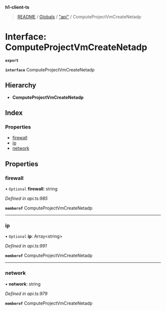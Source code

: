 **h1-client-ts**

> [README](../README.md) / [Globals](../globals.md) / ["api"](../modules/_api_.md) / ComputeProjectVmCreateNetadp

# Interface: ComputeProjectVmCreateNetadp

**`export`** 

**`interface`** ComputeProjectVmCreateNetadp

## Hierarchy

* **ComputeProjectVmCreateNetadp**

## Index

### Properties

* [firewall](_api_.computeprojectvmcreatenetadp.md#firewall)
* [ip](_api_.computeprojectvmcreatenetadp.md#ip)
* [network](_api_.computeprojectvmcreatenetadp.md#network)

## Properties

### firewall

• `Optional` **firewall**: string

*Defined in api.ts:985*

**`memberof`** ComputeProjectVmCreateNetadp

___

### ip

• `Optional` **ip**: Array\<string>

*Defined in api.ts:991*

**`memberof`** ComputeProjectVmCreateNetadp

___

### network

•  **network**: string

*Defined in api.ts:979*

**`memberof`** ComputeProjectVmCreateNetadp
